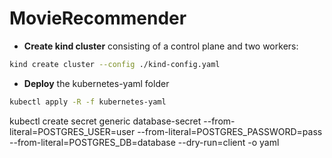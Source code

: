 # MovieRecommender




- __Create kind cluster__ consisting of a control plane and two workers:

```sh
kind create cluster --config ./kind-config.yaml
```


- __Deploy__ the kubernetes-yaml folder

```sh
kubectl apply -R -f kubernetes-yaml
```

kubectl create secret generic database-secret --from-literal=POSTGRES_USER=user --from-literal=POSTGRES_PASSWORD=pass --from-literal=POSTGRES_DB=database --dry-run=client -o yaml

